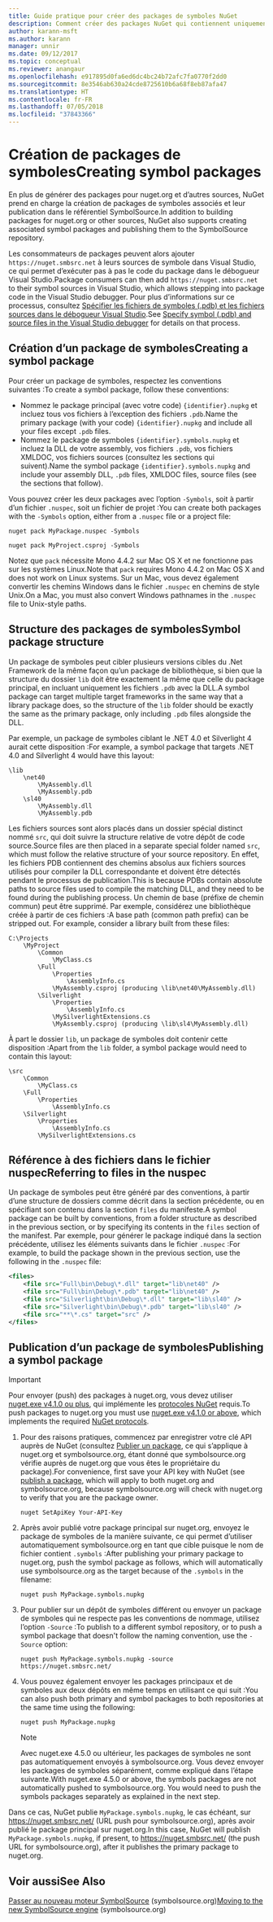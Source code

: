 ```yaml
---
title: Guide pratique pour créer des packages de symboles NuGet
description: Comment créer des packages NuGet qui contiennent uniquement des symboles pour prendre en charge le débogage d’autres packages NuGet dans Visual Studio.
author: karann-msft
ms.author: karann
manager: unnir
ms.date: 09/12/2017
ms.topic: conceptual
ms.reviewer: anangaur
ms.openlocfilehash: e917895d0fa6ed6dc4bc24b72afc7fa0770f2dd0
ms.sourcegitcommit: 8e3546ab630a24cde8725610b6a68f8eb87afa47
ms.translationtype: HT
ms.contentlocale: fr-FR
ms.lasthandoff: 07/05/2018
ms.locfileid: "37843366"
---
```

# <a name="creating-symbol-packages"></a><span data-ttu-id="6ec4e-103">Création de packages de symboles</span><span class="sxs-lookup"><span data-stu-id="6ec4e-103">Creating symbol packages</span></span>

<span data-ttu-id="6ec4e-104">En plus de générer des packages pour nuget.org et d’autres sources, NuGet prend en charge la création de packages de symboles associés et leur publication dans le référentiel SymbolSource.</span><span class="sxs-lookup"><span data-stu-id="6ec4e-104">In addition to building packages for nuget.org or other sources, NuGet also supports creating associated symbol packages and publishing them to the SymbolSource repository.</span></span>

<span data-ttu-id="6ec4e-105">Les consommateurs de packages peuvent alors ajouter `https://nuget.smbsrc.net` à leurs sources de symbole dans Visual Studio, ce qui permet d’exécuter pas à pas le code du package dans le débogueur Visual Studio.</span><span class="sxs-lookup"><span data-stu-id="6ec4e-105">Package consumers can then add `https://nuget.smbsrc.net` to their symbol sources in Visual Studio, which allows stepping into package code in the Visual Studio debugger.</span></span> <span data-ttu-id="6ec4e-106">Pour plus d’informations sur ce processus, consultez [Spécifier les fichiers de symboles (.pdb) et les fichiers sources dans le débogueur Visual Studio](/visualstudio/debugger/specify-symbol-dot-pdb-and-source-files-in-the-visual-studio-debugger).</span><span class="sxs-lookup"><span data-stu-id="6ec4e-106">See [Specify symbol (.pdb) and source files in the Visual Studio debugger](/visualstudio/debugger/specify-symbol-dot-pdb-and-source-files-in-the-visual-studio-debugger) for details on that process.</span></span>

## <a name="creating-a-symbol-package"></a><span data-ttu-id="6ec4e-107">Création d’un package de symboles</span><span class="sxs-lookup"><span data-stu-id="6ec4e-107">Creating a symbol package</span></span>

<span data-ttu-id="6ec4e-108">Pour créer un package de symboles, respectez les conventions suivantes :</span><span class="sxs-lookup"><span data-stu-id="6ec4e-108">To create a symbol package, follow these conventions:</span></span>

- <span data-ttu-id="6ec4e-109">Nommez le package principal (avec votre code) `{identifier}.nupkg` et incluez tous vos fichiers à l’exception des fichiers `.pdb`.</span><span class="sxs-lookup"><span data-stu-id="6ec4e-109">Name the primary package (with your code) `{identifier}.nupkg` and include all your files except `.pdb` files.</span></span>
- <span data-ttu-id="6ec4e-110">Nommez le package de symboles `{identifier}.symbols.nupkg` et incluez la DLL de votre assembly, vos fichiers `.pdb`, vos fichiers XMLDOC, vos fichiers sources (consultez les sections qui suivent).</span><span class="sxs-lookup"><span data-stu-id="6ec4e-110">Name the symbol package `{identifier}.symbols.nupkg` and include your assembly DLL, `.pdb` files, XMLDOC files, source files (see the sections that follow).</span></span>

<span data-ttu-id="6ec4e-111">Vous pouvez créer les deux packages avec l’option `-Symbols`, soit à partir d’un fichier `.nuspec`, soit un fichier de projet :</span><span class="sxs-lookup"><span data-stu-id="6ec4e-111">You can create both packages with the `-Symbols` option, either from a `.nuspec` file or a project file:</span></span>

```cli
nuget pack MyPackage.nuspec -Symbols

nuget pack MyProject.csproj -Symbols
```

<span data-ttu-id="6ec4e-112">Notez que `pack` nécessite Mono 4.4.2 sur Mac OS X et ne fonctionne pas sur les systèmes Linux.</span><span class="sxs-lookup"><span data-stu-id="6ec4e-112">Note that `pack` requires Mono 4.4.2 on Mac OS X and does not work on Linux systems.</span></span> <span data-ttu-id="6ec4e-113">Sur un Mac, vous devez également convertir les chemins Windows dans le fichier `.nuspec` en chemins de style Unix.</span><span class="sxs-lookup"><span data-stu-id="6ec4e-113">On a Mac, you must also convert Windows pathnames in the `.nuspec` file to Unix-style paths.</span></span>

## <a name="symbol-package-structure"></a><span data-ttu-id="6ec4e-114">Structure des packages de symboles</span><span class="sxs-lookup"><span data-stu-id="6ec4e-114">Symbol package structure</span></span>

<span data-ttu-id="6ec4e-115">Un package de symboles peut cibler plusieurs versions cibles du .Net Framework de la même façon qu’un package de bibliothèque, si bien que la structure du dossier `lib` doit être exactement la même que celle du package principal, en incluant uniquement les fichiers `.pdb` avec la DLL.</span><span class="sxs-lookup"><span data-stu-id="6ec4e-115">A symbol package can target multiple target frameworks in the same way that a library package does, so the structure of the `lib` folder should be exactly the same as the primary package, only including `.pdb` files alongside the DLL.</span></span>

<span data-ttu-id="6ec4e-116">Par exemple, un package de symboles ciblant le .NET 4.0 et Silverlight 4 aurait cette disposition :</span><span class="sxs-lookup"><span data-stu-id="6ec4e-116">For example, a symbol package that targets .NET 4.0 and Silverlight 4 would have this layout:</span></span>

    \lib
        \net40
            \MyAssembly.dll
            \MyAssembly.pdb
        \sl40
            \MyAssembly.dll
            \MyAssembly.pdb

<span data-ttu-id="6ec4e-117">Les fichiers sources sont alors placés dans un dossier spécial distinct nommé `src`, qui doit suivre la structure relative de votre dépôt de code source.</span><span class="sxs-lookup"><span data-stu-id="6ec4e-117">Source files are then placed in a separate special folder named `src`, which must follow the relative structure of your source repository.</span></span> <span data-ttu-id="6ec4e-118">En effet, les fichiers PDB contiennent des chemins absolus aux fichiers sources utilisés pour compiler la DLL correspondante et doivent être détectés pendant le processus de publication.</span><span class="sxs-lookup"><span data-stu-id="6ec4e-118">This is because PDBs contain absolute paths to source files used to compile the matching DLL, and they need to be found during the publishing process.</span></span> <span data-ttu-id="6ec4e-119">Un chemin de base (préfixe de chemin commun) peut être supprimé. Par exemple, considérez une bibliothèque créée à partir de ces fichiers :</span><span class="sxs-lookup"><span data-stu-id="6ec4e-119">A base path (common path prefix) can be stripped out. For example, consider a library built from these files:</span></span>

    C:\Projects
        \MyProject
            \Common
                \MyClass.cs
            \Full
                \Properties
                    \AssemblyInfo.cs
                \MyAssembly.csproj (producing \lib\net40\MyAssembly.dll)
            \Silverlight
                \Properties
                    \AssemblyInfo.cs
                \MySilverlightExtensions.cs
                \MyAssembly.csproj (producing \lib\sl4\MyAssembly.dll)

<span data-ttu-id="6ec4e-120">À part le dossier `lib`, un package de symboles doit contenir cette disposition :</span><span class="sxs-lookup"><span data-stu-id="6ec4e-120">Apart from the `lib` folder, a symbol package would need to contain this layout:</span></span>

    \src
        \Common
            \MyClass.cs
        \Full
            \Properties
                \AssemblyInfo.cs
        \Silverlight
            \Properties
                \AssemblyInfo.cs
            \MySilverlightExtensions.cs

## <a name="referring-to-files-in-the-nuspec"></a><span data-ttu-id="6ec4e-121">Référence à des fichiers dans le fichier nuspec</span><span class="sxs-lookup"><span data-stu-id="6ec4e-121">Referring to files in the nuspec</span></span>

<span data-ttu-id="6ec4e-122">Un package de symboles peut être généré par des conventions, à partir d’une structure de dossiers comme décrit dans la section précédente, ou en spécifiant son contenu dans la section `files` du manifeste.</span><span class="sxs-lookup"><span data-stu-id="6ec4e-122">A symbol package can be built by conventions, from a folder structure as described in the previous section, or by specifying its contents in the `files` section of the manifest.</span></span> <span data-ttu-id="6ec4e-123">Par exemple, pour générer le package indiqué dans la section précédente, utilisez les éléments suivants dans le fichier `.nuspec` :</span><span class="sxs-lookup"><span data-stu-id="6ec4e-123">For example, to build the package shown in the previous section, use the following in the `.nuspec` file:</span></span>

```xml
<files>
    <file src="Full\bin\Debug\*.dll" target="lib\net40" />
    <file src="Full\bin\Debug\*.pdb" target="lib\net40" />
    <file src="Silverlight\bin\Debug\*.dll" target="lib\sl40" />
    <file src="Silverlight\bin\Debug\*.pdb" target="lib\sl40" />
    <file src="**\*.cs" target="src" />
</files>
```

## <a name="publishing-a-symbol-package"></a><span data-ttu-id="6ec4e-124">Publication d’un package de symboles</span><span class="sxs-lookup"><span data-stu-id="6ec4e-124">Publishing a symbol package</span></span>

> [!Important]
> <span data-ttu-id="6ec4e-125">Pour envoyer (push) des packages à nuget.org, vous devez utiliser [nuget.exe v4.1.0 ou plus](https://www.nuget.org/downloads), qui implémente les [protocoles NuGet](../api/nuget-protocols.md) requis.</span><span class="sxs-lookup"><span data-stu-id="6ec4e-125">To push packages to nuget.org you must use [nuget.exe v4.1.0 or above](https://www.nuget.org/downloads), which implements the required [NuGet protocols](../api/nuget-protocols.md).</span></span>

1. <span data-ttu-id="6ec4e-126">Pour des raisons pratiques, commencez par enregistrer votre clé API auprès de NuGet (consultez [Publier un package](../create-packages/publish-a-package.md), ce qui s’applique à nuget.org et symbolsource.org, étant donné que symbolsource.org vérifie auprès de nuget.org que vous êtes le propriétaire du package).</span><span class="sxs-lookup"><span data-stu-id="6ec4e-126">For convenience, first save your API key with NuGet (see [publish a package](../create-packages/publish-a-package.md), which will apply to both nuget.org and symbolsource.org, because symbolsource.org will check with nuget.org to verify that you are the package owner.</span></span>

    ```cli
    nuget SetApiKey Your-API-Key
    ```

2. <span data-ttu-id="6ec4e-127">Après avoir publié votre package principal sur nuget.org, envoyez le package de symboles de la manière suivante, ce qui permet d’utiliser automatiquement symbolsource.org en tant que cible puisque le nom de fichier contient `.symbols` :</span><span class="sxs-lookup"><span data-stu-id="6ec4e-127">After publishing your primary package to nuget.org, push the symbol package as follows, which will automatically use symbolsource.org as the target because of the `.symbols` in the filename:</span></span>

    ```cli
    nuget push MyPackage.symbols.nupkg
    ```

3. <span data-ttu-id="6ec4e-128">Pour publier sur un dépôt de symboles différent ou envoyer un package de symboles qui ne respecte pas les conventions de nommage, utilisez l’option `-Source` :</span><span class="sxs-lookup"><span data-stu-id="6ec4e-128">To publish to a different symbol repository, or to push a symbol package that doesn't follow the naming convention, use the `-Source` option:</span></span>

    ```cli
    nuget push MyPackage.symbols.nupkg -source https://nuget.smbsrc.net/
    ```

4. <span data-ttu-id="6ec4e-129">Vous pouvez également envoyer les packages principaux et de symboles aux deux dépôts en même temps en utilisant ce qui suit :</span><span class="sxs-lookup"><span data-stu-id="6ec4e-129">You can also push both primary and symbol packages to both repositories at the same time using the following:</span></span>

    ```cli
    nuget push MyPackage.nupkg
    ```

   > [!Note]
   > <span data-ttu-id="6ec4e-130">Avec nuget.exe 4.5.0 ou ultérieur, les packages de symboles ne sont pas automatiquement envoyés à symbolsource.org. Vous devez envoyer les packages de symboles séparément, comme expliqué dans l’étape suivante.</span><span class="sxs-lookup"><span data-stu-id="6ec4e-130">With nuget.exe 4.5.0 or above, the symbols packages are not automatically pushed to symbolsource.org. You would need to push the symbols packages separately as explained in the next step.</span></span>
   
<span data-ttu-id="6ec4e-131">Dans ce cas, NuGet publie `MyPackage.symbols.nupkg`, le cas échéant, sur https://nuget.smbsrc.net/ (URL push pour symbolsource.org), après avoir publié le package principal sur nuget.org.</span><span class="sxs-lookup"><span data-stu-id="6ec4e-131">In this case, NuGet will publish `MyPackage.symbols.nupkg`, if present, to https://nuget.smbsrc.net/ (the push URL for symbolsource.org), after it publishes the primary package to nuget.org.</span></span>

## <a name="see-also"></a><span data-ttu-id="6ec4e-132">Voir aussi</span><span class="sxs-lookup"><span data-stu-id="6ec4e-132">See Also</span></span>

<span data-ttu-id="6ec4e-133">[Passer au nouveau moteur SymbolSource](https://tripleemcoder.com/2015/10/04/moving-to-the-new-symbolsource-engine/) (symbolsource.org)</span><span class="sxs-lookup"><span data-stu-id="6ec4e-133">[Moving to the new SymbolSource engine](https://tripleemcoder.com/2015/10/04/moving-to-the-new-symbolsource-engine/) (symbolsource.org)</span></span>
